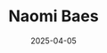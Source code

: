---
# Leave the homepage title empty to use the site title
title: "Naomi Baes"
date: 2025-04-05
type: landing

design:
  # Default section spacing
  spacing: "6rem"

sections:
  - block: resume-biography-3
    content:
      # Choose a user profile to display (a folder name within content/authors/)
      username: admin
      text: ""
      # Show a call-to-action button under your biography? (optional)
      button:
        text: CV
        url: /resume.pdf
    design:
      css_class: dark
      background:
        color: black
        image:
          # Add your image background to assets/media/.
          filename: stacked-peaks.svg
          filters:
            brightness: 0.7
          size: cover
          position: center
          parallax: false
  - block: markdown
    content:
      title: 'Research Program'
      subtitle: ''
      text: |-

        Broadly speaking, I use computational approaches to study how language reflects social and cultural change and variation. My work develops theory-driven measures to quantify social and psychological constructs by combining insights from linguistics and psychology with methods from Natural Language Processing (a subfield of Artificial Intelligence), Computational Linguistics, and statistics. Because labeled data are scarce in the social sciences, I have primarily used pretrained language models, unsupervised learning, and normed lexical resources. My current focus is on tracing how societally relevant concepts—such as *mental health*, *trauma*, and *gender*—evolve in meaning over time using large language models and historical text corpora.

        With my PhD supervisors, I have developed a novel linguistic framework (**SIBling**) and measures to model lexical semantic change (LSC) along three dimensions that are typically overlooked by existing approaches.  

        **Key Contributions:**
        - **SIBling:** A theoretical model integrating insights from historical linguistics and psychology, reducing six types of LSC to three core dimensions: **Sentiment, Intensity, and Breadth (SIB)**. [[Prototype]](https://naomibaes.github.io/publication/journal-article_2024_acl_sibling/)
        - **SIB Toolkit:** Our computational implementation of SIBling, quantifying semantic change across SIB, and complementary features (**salience** and **thematic content**). Designed for broad application across the social sciences and language domains (scientific, media, everyday).  
        - **LSC-Eval:** An evaluation framework that uses LLM-generated synthetic corpora to simulate *kinds* of LSC and validate LSC detection methods, identifying optimal dimension- and domain-specific approaches. [[Prototype]](https://naomibaes.github.io/publication/preprint_2025/) 
        - **Applications:** I apply SIBling to trace the historical semantic evolution of mental health-related concepts (e.g., *autism*, *schizophrenia*), analysing related cultural dynamics like **concept creep**, **pathologisation**, and **stigmatisation**.  

        This program: (1) offers a multidimensional model of semantic change (*SIBling*), (2) develops computational tools for its application (*SIB Toolkit*), (3) establishes a principled evaluation framework for LSC detection methods (*LSC-Eval*), and (4) demonstrates its value through detailed case studies. Together, these efforts lays the groundwork for future extensions across disciplines (e.g., law, humanities), domains, and languages.
    design:
      columns: '1' 
  - block: collection
    id: papers
    content:
      title: Featured Publications
      filters:
        folders:
          - publication
        featured_only: true
    design:
      view: article-grid
      columns: 2
  - block: collection
    content:
      title: Relevant Publications
      text: ""
      filters:
        folders:
          - publication
        exclude_featured: false
    design:
      view: citation
  - block: collection
    id: talks
    content:
      title: Invited Talks
      filters:
        folders:
          - talks
        featured_only: true
    design:
      view: article-grid
      columns: 1
  - block: collection
    id: news
    content:
      title: Recent News
      subtitle: ''
      text: ''
      filters:
        folders:
          - news
        exclude_folders:
          - resources
        author: ""
        category: ""
        tag: ""
        exclude_featured: false
        exclude_future: false
        exclude_past: false
        publication_type: ""
      page_type: post
      count: 5
      offset: 0
      order: desc
    design:
      view: date-title-summary
      spacing:
        padding: [0, 0, 0, 0]

  - block: markdown
    content:
      title: Quick Updates
      text: |
        <div style="font-size: 1rem">

        - Delighted to share my PhD research in recent and upcoming invited talks in September at (1) the Change is Key! conference in Gothenburg, (2) University of Utrecht, (3) NRC Canada — and at the (4) Mental Health Conference this October!

        - **5 Aug – 30 Sept 2025** — [Interning](https://www.changeiskey.org/post/25-08-04-naomi-visit/) at **[Change is Key!](https://www.changeiskey.org/about/)**. The program develops computational tools to trace how language, society, and culture evolve, applying NLP and corpus methods to study semantic change and variation across linguistics, digital humanities, and the social sciences.

        - Happy to have presented our new method evaluation framework [**LSC-Eval**](https://naomibaes.github.io/publication/preprint_2025/): *A General Evaluation Framework for Assessing Methods for Measuring Lexical Semantic Change with LLM-Generated Synthetic Data*, at **[ACL 2025, Vienna](https://2025.aclweb.org/)** two frameworks for modeling conceptual change — [**SIBling**](https://naomibaes.github.io/publication/journal-article_2024_acl_sibling/) and [**LSC-Eval**](https://naomibaes.github.io/publication/preprint_2025/) — at *[IC2S2’25](https://www.ic2s2-2025.org/)* (Norrköping), the International Conference on Computational Social Science.
        
        - New *corpus data* and *scripts* publicly available — see [Resources](https://naomibaes.github.io/resources/) tab.

        </div>
    design:
      columns: 1
      css_class: mt-4
---